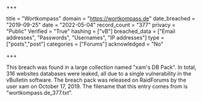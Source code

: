 +++

title = "Wortkompass"
domain = "https://wortkompass.de"
date_breached = "2019-09-25"
date = "2022-05-04"
record_count = "377"
privacy = "Public"
Verified = "True"
hashing = ["vB"]
breached_data = ["Email addresses", "Passwords", "Usernames", "IP addresses"]
type = ["posts","post"]
categories = ["Forums"]
acknowledged = "No"


+++


This breach was found in a large collection named "xam's DB Pack". In total, 316 websites databases were leaked, all due to a single vulnerability in the vBulletin software. The breach pack was released on RaidForums by the user xam on October 17, 2019. The filename that this entry comes from is "wortkompass.de_377.txt".

